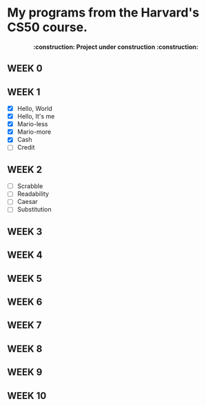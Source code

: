 # My programs from the Harvard's CS50 course.
<h4 align="center"> :construction: Project under construction :construction: </h4>

<h2> WEEK 0 </h2>

<h2> WEEK 1 </h2>

- [x] Hello, World
- [x] Hello, It's me
- [x] Mario-less
- [x] Mario-more
- [x] Cash
- [ ] Credit

<h2> WEEK 2 </h2>

* [ ] Scrabble
* [ ] Readability
* [ ] Caesar
* [ ] Substitution

<h2> WEEK 3 </h2>
<h2> WEEK 4 </h2>
<h2> WEEK 5 </h2>
<h2> WEEK 6 </h2>
<h2> WEEK 7 </h2>
<h2> WEEK 8 </h2>
<h2> WEEK 9 </h2>
<h2> WEEK 10 </h2>
